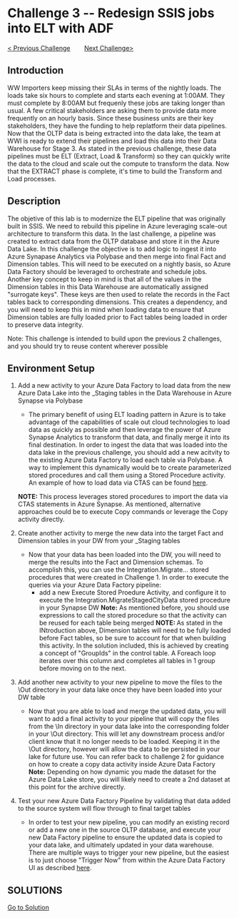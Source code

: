 # 	Challenge 3 -- Redesign SSIS jobs into ELT with ADF

[< Previous Challenge](/Host/Guide/Challenge2/Readme.md)&nbsp;&nbsp;&nbsp;&nbsp;&nbsp;&nbsp;&nbsp;&nbsp;[Next Challenge>](/Host/Guide/Challenge4/README.md)

## Introduction
WW Importers keep missing their SLAs in terms of the nightly loads.  The loads take six hours to complete and starts each evening at 1:00AM.  They must complete by 8:00AM but frequenly these jobs are taking longer than usual.  A few critical stakeholders are asking them to provide data more frequently on an hourly basis.  Since these business units are their key stakeholders, they have the funding to help replatform their data pipelines.  Now that the OLTP data is being extracted into the data lake, the team at WWI is ready to extend  their pipelines and load this data into their Data Warehouse for Stage 3.  As stated in the previous challenge, these data pipelines must be ELT (Extract, Load & Transform) so they can quickly write the data to the cloud and scale out the compute to transform the data.  Now that the EXTRACT phase is complete, it's time to build the Transform and Load processes.

## Description
The objetive of this lab is to modernize the ELT pipeline that was originally built in SSIS.  We need to rebuild this pipeline in Azure leveraging scale-out architecture to transform this data.  In the last challenge, a pipeline was created to extract data from the OLTP database and store it in the Azure Data Lake.  In this challenge the objective is to add logic to ingest it into Azure Synapase Analytics via Polybase and then merge into final Fact and Dimension tables.  This will need to be executed on a nightly basis, so Azure Data Factory should be leveraged to orchestrate and schedule jobs.  Another key concept to keep in mind is that all of the values in the Dimension tables in this Data Warehouse are automatically assigned "surrogate keys".  These keys are then used to relate the records in the Fact tables back to corresponding dimensions.  This creates a dependency, and you will need to keep this in mind when loading data to ensure that Dimension tables are fully loaded prior to Fact tables being loaded in order to preserve data integrity.

Note: This challenge is intended to build upon the previous 2 challenges, and you should try to reuse content wherever possible

## Environment Setup

1. Add a new activity to your Azure Data Factory to load data from the new Azure Data Lake into the _Staging tables in the Data Warehouse in Azure Synapse via Polybase
    - The primary benefit of using ELT loading pattern in Azure is to take advantage of the capabilities of scale out cloud technologies to load data as quickly as possible and then leverage the power of Azure Synapse Analytics to transform that data, and finally merge it into its final destination.  In order to ingest the data that was loaded into the data lake in the previous challenge, you should add a new acitvity to the existing Azure Data Factory to load each table via Polybase.  A way to implement this dynamically would be to create parameterized stored procedures and call them using a Stored Procedure activity.  An example of how to load data via CTAS can be found [here](https://docs.microsoft.com/en-us/azure/synapse-analytics/sql-data-warehouse/load-data-from-azure-blob-storage-using-polybase).

    <b>NOTE:</b> This process leverages stored procedures to import the data via CTAS statements in Azure Synapse.  As mentioned, alternative approaches could be to execute Copy commands or leverage the Copy activity directly. 

1. Create another activity to merge the new data into the target Fact and Dimension tables in your DW from your _Staging tables
    - Now that your data has been loaded into the DW, you will need to merge the results into the Fact and Dimension schemas.  To accomplish this, you can use the Integration.Migrate... stored procedures that were created in Challenge 1.  In order to execute the queries via your Azure Data Factory pipeline:
        - add a new Execute Stored Proedure Activity, and configure it to execute the Integration.MigrateStagedCityData stored procedure in your Synapse DW
        <b>Note:</b> As mentioned before, you should use expressions to call the stored procedure so that the activity can be reused for each table being merged
    <b>NOTE: </b>As stated in the INtroduction above, Dimension tables will need to be fully loaded before Fact tables, so be sure to account for that when building this activity.  In the solution included, this is achieved by creating a concept of "GroupIds" in the control table.  A Foreach loop iterates over this column and completes all tables in 1 group before moving on to the next.

1. Add another new activity to your new pipeline to move the files to the \Out directory in your data lake once they have been loaded into your DW table
    - Now that you are able to load and merge the updated data, you will want to add a final activity to your pipeline that will copy the files from the \In directory in your data lake into the corresponding folder in your \Out directory.  This will let any downstream process and/or client know that it no longer needs to be loaded.  Keeping it in the \Out directory, however will allow the data to be persisted in your lake for future use.  You can refer back to challenge 2 for guidance on how to create a copy data activity inside Azure Data Factory
    <b>Note:</b> Depending on how dynamic you made the dataset for the Azure Data Lake store, you will likely need to create a 2nd dataset at this point for the archive directly.

1. Test your new Azure Data Factory Pipeline by validating that data added to the source system will flow through to final target tables
    - In order to test your new pipeline, you can modify an existing record or add a new one in the source OLTP database, and execute your new Data Factory pipeline to ensure the updated data is copied to your data lake, and ultimately updated in your data warehouse.  There are multiple ways to trigger your new pipeline, but the easiest is to just choose "Trigger Now" from within the Azure Data Factory UI as described [here](https://docs.microsoft.com/en-us/azure/data-factory/quickstart-create-data-factory-portal#trigger-the-pipeline-manually).


## SOLUTIONS
[Go to Solution](/Host/Solutions/Challenge3)

